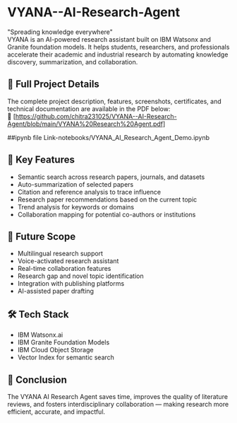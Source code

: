 # VYANA--AI-Research-Agent
"Spreading knowledge everywhere"  
VYANA is an AI-powered research assistant built on IBM Watsonx and Granite foundation models. It helps students, researchers, and professionals accelerate their academic and industrial research by automating knowledge discovery, summarization, and collaboration. 
## 📄 Full Project Details
The complete project description, features, screenshots, certificates, and technical documentation are available in the PDF below:  
📌 [https://github.com/chitra231025/VYANA--AI-Research-Agent/blob/main/VYANA%20Research%20Agent.pdf]

##ipynb file
Link-notebooks/VYANA_AI_Research_Agent_Demo.ipynb

## 🚀 Key Features
- Semantic search across research papers, journals, and datasets  
- Auto-summarization of selected papers  
- Citation and reference analysis to trace influence  
- Research paper recommendations based on the current topic  
- Trend analysis for keywords or domains  
- Collaboration mapping for potential co-authors or institutions  

## 🔮 Future Scope
- Multilingual research support  
- Voice-activated research assistant  
- Real-time collaboration features  
- Research gap and novel topic identification  
- Integration with publishing platforms  
- AI-assisted paper drafting  

## 🛠️ Tech Stack
- IBM Watsonx.ai  
- IBM Granite Foundation Models  
- IBM Cloud Object Storage  
- Vector Index for semantic search  

## 📝 Conclusion
The VYANA AI Research Agent saves time, improves the quality of literature reviews, and fosters interdisciplinary collaboration — making research more efficient, accurate, and impactful.
